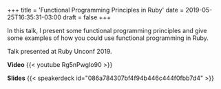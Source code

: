 +++
title = 'Functional Programming Principles in Ruby'
date = 2019-05-25T16:35:31-03:00
draft = false
+++

In this talk, I present some functional programming principles and give some examples of how you could use functional programming in Ruby.

Talk presented at Ruby Unconf 2019.

**Video**
{{< youtube Rg5nPwgIo90 >}}

**Slides**
{{< speakerdeck id="086a784307bf4f94b446c444f0fbb7d4" >}}
